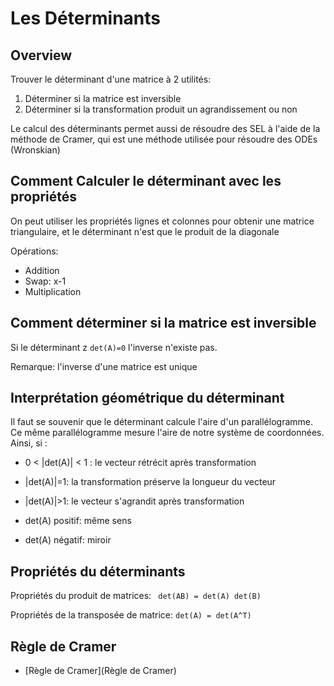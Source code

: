# Les Déterminants

## Overview

Trouver le déterminant d'une matrice à 2 utilités:
1. Déterminer si la matrice est inversible
2. Déterminer si la transformation produit un agrandissement ou non

Le calcul des déterminants permet aussi de résoudre des SEL à l'aide de la méthode de Cramer, qui est une méthode utilisée pour résoudre des ODEs (Wronskian)

## Comment Calculer le déterminant avec les propriétés

On peut utiliser les propriétés lignes et colonnes pour obtenir une matrice triangulaire, et le déterminant n'est que le produit de la diagonale

Opérations:
- Addition
- Swap: x-1
- Multiplication

## Comment déterminer si la matrice est inversible

Si le déterminant z ``det(A)=0`` l'inverse n'existe pas.

Remarque: l'inverse d'une matrice est unique

## Interprétation géométrique du déterminant

Il faut se souvenir que le déterminant calcule l'aire d'un parallélogramme. Ce même parallélogramme mesure l'aire de notre système de coordonnées. Ainsi, si :

- 0 < |det(A)| < 1 : le vecteur rétrécit après transformation
- |det(A)|=1: la transformation préserve la longueur du vecteur
- |det(A)|>1: le vecteur s'agrandit après transformation

- det(A) positif: même sens
- det(A) négatif: miroir

## Propriétés du déterminants

Propriétés du produit de matrices: `` det(AB) = det(A) det(B)``

Propriétés de la transposée de matrice: ``det(A) = det(A^T)``

## Règle de Cramer

- [Règle de Cramer](Règle de Cramer)
